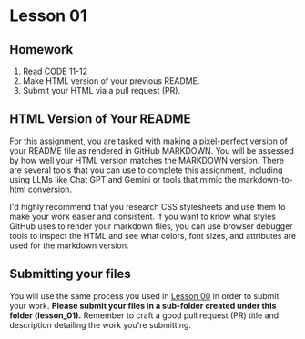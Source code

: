 # Lesson 01

## Homework

1. Read CODE 11-12
1. Make HTML version of your previous README.
1. Submit your HTML via a pull request (PR).

## HTML Version of Your README

For this assignment, you are tasked with making a pixel-perfect version of your README file as rendered in GitHub MARKDOWN. You will be assessed by how well your HTML version matches the MARKDOWN version. There are several tools that you can use to complete this assignment, including using LLMs like Chat GPT and Gemini or tools that mimic the markdown-to-html conversion.

I'd highly recommend that you research CSS stylesheets and use them to make your work easier and consistent. If you want to know what styles GitHub uses to render your markdown files, you can use browser debugger tools to inspect the HTML and see what colors, font sizes, and attributes are used for the markdown version.

## Submitting your files

You will use the same process you used in [Lesson 00](/lesson_00/) in order to submit your work. **Please submit your files in a sub-folder created under this folder (lesson_01).** Remember to craft a good pull request (PR) title and description detailing the work you're submitting.